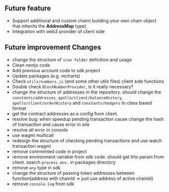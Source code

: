 ## Future feature

- Support additional and custom chain( building your own chain object that inherits the **AddressMap** type)
- Integration with web3 provider of client side

## Future improvement Changes

- change the structure of `icon folder` definition and usage
- Clean nextjs code
- Add previous account code to sdk project
- Update packages (e.g. recharts)
- Check `utils/numbers.js` (and some other utils files) client side functions
- Double check `BlockNumberProvider`, is it really necessary?
- change the structure of addresses in the repository. should change the `constants/addresses`, `apollo/client/balanceHistory`, `apollo/client/orderHistory` and `constants/hedgers` to class based format
- get the contract addresses as a config from client.
- resolve bug: when speedup pending transaction cause change the hash of transaction and cause error in site
- resolve all error in console
- use wagmi multicall
- redesign the structure of checking pending transactions and use watch transaction wagmi
- remove commented code in project
- remove environment variable from sdk code. should get this param from client. search `process.env.` in packages directory
- remove `any` type in sdk
- change the structure of passing token addresses between function(address with chainId -> just use address of active chainId)
- remove `console.log` from sdk
